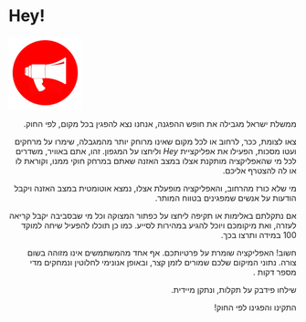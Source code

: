 

# Hey!

<img src="app/src/main/res/drawable/app_icon.png" width=128 />

<div dir="rtl">

ממשלת ישראל מגבילה את חופש ההפגנה, אנחנו נצא להפגין בכל מקום, לפי החוק.

צאו לצומת, ככר, לרחוב או לכל מקום שאינו מרוחק יותר מהמגבלה, שימרו על מרחקים ועטו מסכות, הפעילו את אפליקציית *Hey* וליחצו על המגפון. זהו, אתם באוויר, משדרים לכל מי שהאפליקציה מותקנת אצלו במצב האזנה שאתם במרחק חוקי ממנו, וקוראת לו או לה להצטרף אליכם.

מי שלא כורז מהרחוב, והאפליקציה מופעלת אצלו, נמצא אוטומטית במצב האזנה ויקבל הודעות על אנשים שמפגינים בטווח המותר.

אם נתקלתם באלימות או תקיפה ליחצו על כפתור המצוקה וכל מי שבסביבה יקבל קריאה לעזרה, ואת מיקומכם ויוכל להגיע במהירות לסייע. כמו כן תוכלו להפעיל שיחה למוקד 100 במידה ותרצו בכך.

חשוב! האפליקציה שומרת על פרטיותכם. אף אחד מהמשתמשים אינו מזוהה בשום צורה. נתוני המיקום שלכם שמורים לזמן קצר, ובאופן אנונימי לחלוטין ונמחקים מדי מספר דקות .

שילחו פידבק על תקלות, ונתקן מיידית.

התקינו והפגינו לפי החוק!

</div>
